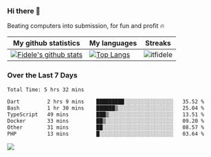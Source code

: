 ### Hi there 👋
<p>Beating computers into submission, for fun and profit 🔥</p>

|My github statistics|My languages|Streaks|
|-|-|-|
|[![Fidele's github stats](https://github-readme-stats.vercel.app/api?username=itfidele&count_private=true&show_icons=true&theme=dark&hide_title=true)](https://github.com/itfidele)|[![Top Langs](https://github-readme-stats.vercel.app/api/top-langs/?username=itfidele&show_icons=true&langs_count=8&theme=dark&layout=compact&hide_title=true)](https://github.com/itfidele)|![itfidele](https://github-readme-streak-stats.herokuapp.com/?user=itfidele&theme=dark)

### Over the Last 7 Days
<!--START_SECTION:waka-->

```txt
Total Time: 5 hrs 32 mins

Dart         2 hrs 9 mins    █████████░░░░░░░░░░░░░░░░   35.52 %
Bash         1 hr 30 mins    ██████▒░░░░░░░░░░░░░░░░░░   25.04 %
TypeScript   49 mins         ███▒░░░░░░░░░░░░░░░░░░░░░   13.51 %
Docker       33 mins         ██▒░░░░░░░░░░░░░░░░░░░░░░   09.20 %
Other        31 mins         ██░░░░░░░░░░░░░░░░░░░░░░░   08.57 %
PHP          13 mins         █░░░░░░░░░░░░░░░░░░░░░░░░   03.64 %
```

<!--END_SECTION:waka-->



![](https://komarev.com/ghpvc/?username=itfidele)
